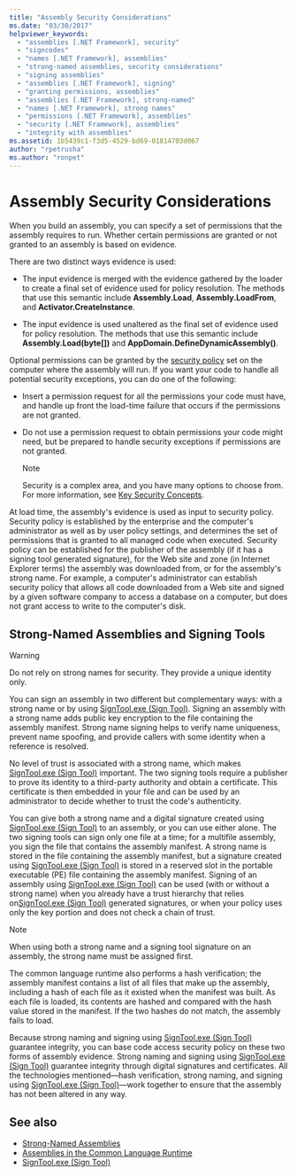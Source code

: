 ```yaml
---
title: "Assembly Security Considerations"
ms.date: "03/30/2017"
helpviewer_keywords: 
  - "assemblies [.NET Framework], security"
  - "signcodes"
  - "names [.NET Framework], assemblies"
  - "strong-named assemblies, security considerations"
  - "signing assemblies"
  - "assemblies [.NET Framework], signing"
  - "granting permissions, assemblies"
  - "assemblies [.NET Framework], strong-named"
  - "names [.NET Framework], strong names"
  - "permissions [.NET Framework], assemblies"
  - "security [.NET Framework], assemblies"
  - "integrity with assemblies"
ms.assetid: 1b5439c1-f3d5-4529-bd69-01814703d067
author: "rpetrusha"
ms.author: "ronpet"
---
```

# Assembly Security Considerations
<a name="top"></a> When you build an assembly, you can specify a set of permissions that the assembly requires to run. Whether certain permissions are granted or not granted to an assembly is based on evidence.  
  
 There are two distinct ways evidence is used:  
  
-   The input evidence is merged with the evidence gathered by the loader to create a final set of evidence used for policy resolution. The methods that use this semantic include **Assembly.Load**, **Assembly.LoadFrom**, and **Activator.CreateInstance**.  
  
-   The input evidence is used unaltered as the final set of evidence used for policy resolution. The methods that use this semantic include **Assembly.Load(byte[])** and **AppDomain.DefineDynamicAssembly()**.  
  
 Optional permissions can be granted by the [security policy](../../../docs/framework/misc/code-access-security-basics.md) set on the computer where the assembly will run. If you want your code to handle all potential security exceptions, you can do one of the following:  
  
-   Insert a permission request for all the permissions your code must have, and handle up front the load-time failure that occurs if the permissions are not granted.  
  
-   Do not use a permission request to obtain permissions your code might need, but be prepared to handle security exceptions if permissions are not granted.  
  
    > [!NOTE]
    >  Security is a complex area, and you have many options to choose from. For more information, see [Key Security Concepts](../../../docs/standard/security/key-security-concepts.md).  
  
 At load time, the assembly's evidence is used as input to security policy. Security policy is established by the enterprise and the computer's administrator as well as by user policy settings, and determines the set of permissions that is granted to all managed code when executed. Security policy can be established for the publisher of the assembly (if it has a signing tool generated signature), for the Web site and zone (in Internet Explorer terms) the assembly was downloaded from, or for the assembly's strong name. For example, a computer's administrator can establish security policy that allows all code downloaded from a Web site and signed by a given software company to access a database on a computer, but does not grant access to write to the computer's disk.  
  
## Strong-Named Assemblies and Signing Tools  

 > [!WARNING]
 > Do not rely on strong names for security. They provide a unique identity only.

 You can sign an assembly in two different but complementary ways: with a strong name or by using  [SignTool.exe (Sign Tool)](../../../docs/framework/tools/signtool-exe.md). Signing an assembly with a strong name adds public key encryption to the file containing the assembly manifest. Strong name signing helps to verify name uniqueness, prevent name spoofing, and provide callers with some identity when a reference is resolved.  
  
 No level of trust is associated with a strong name, which makes [SignTool.exe (Sign Tool)](../../../docs/framework/tools/signtool-exe.md) important. The two signing tools require a publisher to prove its identity to a third-party authority and obtain a certificate. This certificate is then embedded in your file and can be used by an administrator to decide whether to trust the code's authenticity.  
  
 You can give both a strong name and a digital signature created using [SignTool.exe (Sign Tool)](../../../docs/framework/tools/signtool-exe.md) to an assembly, or you can use either alone. The two signing tools can sign only one file at a time; for a multifile assembly, you sign the file that contains the assembly manifest. A strong name is stored in the file containing the assembly manifest, but a signature created using [SignTool.exe (Sign Tool)](../../../docs/framework/tools/signtool-exe.md) is stored in a reserved slot in the portable executable (PE) file containing the assembly manifest. Signing of an assembly using [SignTool.exe (Sign Tool)](../../../docs/framework/tools/signtool-exe.md) can be used (with or without a strong name) when you already have a trust hierarchy that relies on[SignTool.exe (Sign Tool)](../../../docs/framework/tools/signtool-exe.md) generated signatures, or when your policy uses only the key portion and does not check a chain of trust.  
  
> [!NOTE]
>  When using both a strong name and a signing tool signature on an assembly, the strong name must be assigned first.  
  
 The common language runtime also performs a hash verification; the assembly manifest contains a list of all files that make up the assembly, including a hash of each file as it existed when the manifest was built. As each file is loaded, its contents are hashed and compared with the hash value stored in the manifest. If the two hashes do not match, the assembly fails to load.  
  
 Because strong naming and signing using [SignTool.exe (Sign Tool)](../../../docs/framework/tools/signtool-exe.md) guarantee integrity, you can base code access security policy on these two forms of assembly evidence. Strong naming and signing using [SignTool.exe (Sign Tool)](../../../docs/framework/tools/signtool-exe.md) guarantee integrity through digital signatures and certificates. All the technologies mentioned—hash verification, strong naming, and signing using [SignTool.exe (Sign Tool)](../../../docs/framework/tools/signtool-exe.md)—work together to ensure that the assembly has not been altered in any way.  
  
## See also
- [Strong-Named Assemblies](../../../docs/framework/app-domains/strong-named-assemblies.md)
- [Assemblies in the Common Language Runtime](../../../docs/framework/app-domains/assemblies-in-the-common-language-runtime.md)
- [SignTool.exe (Sign Tool)](../../../docs/framework/tools/signtool-exe.md)
